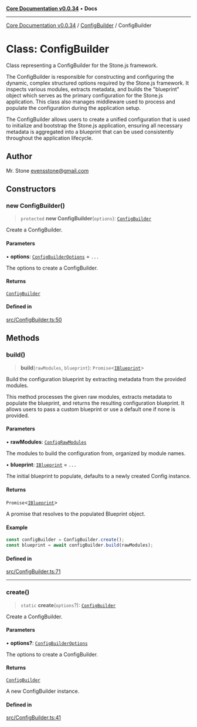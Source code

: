 [**Core Documentation v0.0.34**](../../README.md) • **Docs**

***

[Core Documentation v0.0.34](../../modules.md) / [ConfigBuilder](../README.md) / ConfigBuilder

# Class: ConfigBuilder

Class representing a ConfigBuilder for the Stone.js framework.

The ConfigBuilder is responsible for constructing and configuring the dynamic, complex structured options required by the Stone.js framework.
It inspects various modules, extracts metadata, and builds the "blueprint" object which serves as the primary configuration for the Stone.js application.
This class also manages middleware used to process and populate the configuration during the application setup.

The ConfigBuilder allows users to create a unified configuration that is used to initialize and bootstrap the Stone.js application,
ensuring all necessary metadata is aggregated into a blueprint that can be used consistently throughout the application lifecycle.

## Author

Mr. Stone <evensstone@gmail.com>

## Constructors

### new ConfigBuilder()

> `protected` **new ConfigBuilder**(`options`): [`ConfigBuilder`](ConfigBuilder.md)

Create a ConfigBuilder.

#### Parameters

• **options**: [`ConfigBuilderOptions`](../interfaces/ConfigBuilderOptions.md) = `...`

The options to create a ConfigBuilder.

#### Returns

[`ConfigBuilder`](ConfigBuilder.md)

#### Defined in

[src/ConfigBuilder.ts:50](https://github.com/stonemjs/core/blob/805ab978d87a028eb5ea9c9da928beb091ec1971/src/ConfigBuilder.ts#L50)

## Methods

### build()

> **build**(`rawModules`, `blueprint`): `Promise`\<[`IBlueprint`](../../definitions/type-aliases/IBlueprint.md)\>

Build the configuration blueprint by extracting metadata from the provided modules.

This method processes the given raw modules, extracts metadata to populate the blueprint,
and returns the resulting configuration blueprint. It allows users to pass a custom blueprint
or use a default one if none is provided.

#### Parameters

• **rawModules**: [`ConfigRawModules`](../../definitions/type-aliases/ConfigRawModules.md)

The modules to build the configuration from, organized by module names.

• **blueprint**: [`IBlueprint`](../../definitions/type-aliases/IBlueprint.md) = `...`

The initial blueprint to populate, defaults to a newly created Config instance.

#### Returns

`Promise`\<[`IBlueprint`](../../definitions/type-aliases/IBlueprint.md)\>

A promise that resolves to the populated Blueprint object.

#### Example

```typescript
const configBuilder = ConfigBuilder.create();
const blueprint = await configBuilder.build(rawModules);
```

#### Defined in

[src/ConfigBuilder.ts:71](https://github.com/stonemjs/core/blob/805ab978d87a028eb5ea9c9da928beb091ec1971/src/ConfigBuilder.ts#L71)

***

### create()

> `static` **create**(`options`?): [`ConfigBuilder`](ConfigBuilder.md)

Create a ConfigBuilder.

#### Parameters

• **options?**: [`ConfigBuilderOptions`](../interfaces/ConfigBuilderOptions.md)

The options to create a ConfigBuilder.

#### Returns

[`ConfigBuilder`](ConfigBuilder.md)

A new ConfigBuilder instance.

#### Defined in

[src/ConfigBuilder.ts:41](https://github.com/stonemjs/core/blob/805ab978d87a028eb5ea9c9da928beb091ec1971/src/ConfigBuilder.ts#L41)
